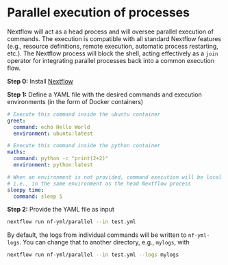 # Parallel execution of processes

Nextflow will act as a head process and will oversee parallel execution of commands.
The execution is compatible with all standard Nextflow features (e.g., resource definitions, remote execution, automatic process restarting, etc.).
The Nextflow process will block the shell, acting effectively as a `join` operator for integrating parallel processes back into a common execution flow.

**Step 0:** Install [Nextflow](https://nextflow.io/)

**Step 1:** Define a YAML file with the desired commands and execution environments (in the form of Docker containers)

``` yaml
# Execute this command inside the ubuntu container
greet:
  command: echo Hello World
  environment: ubuntu:latest

# Execute this command inside the python container
maths:
  command: python -c "print(2+2)"
  environment: python:latest

# When an environment is not provided, command execution will be local
# i.e., in the same environment as the head Nextflow process
sleepy time:
  command: sleep 5
```

**Step 2:** Provide the YAML file as input

``` bash
nextflow run nf-yml/parallel --in test.yml
```

By default, the logs from individual commands will be written to `nf-yml-logs`.
You can change that to another directory, e.g., `mylogs`, with

``` bash
nextflow run nf-yml/parallel --in test.yml --logs mylogs
```
